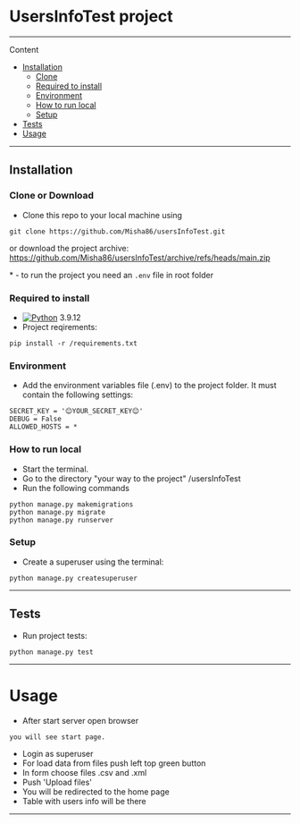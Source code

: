 # UsersInfoTest project

---
Content

- [Installation](#Installation)
  - [Clone](#Clone)
  - [Required to install](#Required-to-install)
  - [Environment](#Environment)
  - [How to run local](#How-to-run-local)
  - [Setup](#Setup)
- [Tests](#Tests)
- [Usage](#Usage)


----

## Installation

### Clone or Download

- Clone this repo to your local machine using

```
git clone https://github.com/Misha86/usersInfoTest.git
```

  or download the project archive: <https://github.com/Misha86/usersInfoTest/archive/refs/heads/main.zip>

<a name="footnote">*</a> - to run the project you need an `.env` file in root folder

### Required to install

- [![Python](https://docs.python.org/3.9/_static/py.svg)](https://www.python.org/downloads/release/python-3912/) 3.9.12
- Project reqirements:

```
pip install -r /requirements.txt
```

### Environment

- Add the environment variables file (.env) to the project folder.
It must contain the following settings:

```
SECRET_KEY = '😊YOUR_SECRET_KEY😊'
DEBUG = False
ALLOWED_HOSTS = *
```

### How to run local

- Start the terminal.
- Go to the directory "your way to the project" /usersInfoTest
- Run the following commands

```
python manage.py makemigrations
python manage.py migrate
python manage.py runserver
```


### Setup

- Create a superuser using the terminal:

```
python manage.py createsuperuser
```

----

## Tests

- Run project tests:

```
python manage.py test
```

----


# Usage

- After start server open browser

```
you will see start page.
```

- Login as superuser
- For load data from files push left top green button
- In form choose files .csv and .xml
- Push 'Upload files' 
- You will be redirected to the home page
- Table with users info will be there

----


